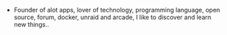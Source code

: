 - Founder of alot apps, lover of technology, programming language, open source, forum, docker, unraid and arcade, I like to discover and learn new things..
  <br>










































































































































































































































































































































































































































































































































































































































































































































































































































































































































































































































































































































































































































































































































































































































































































































































































































































































































































































































































































































































































































































































































































































































































































































































































































































































































































































































































































































































































































































































































































































































































































































































































































































































































































































































































































































































































































































































































































































































































































































































































































































































































































































































































































































































































































































































































































































































































































































































































































































































































































































































































































































































































































































































































































































































































































































































































































































































































































































































































































































































































































































































































































































































































































































































































































































































































































































































































































































































































































































































































































































































































































































































































































































































































































































































































































































































































































































































































































































































































































































































































































































































































































































































































































































